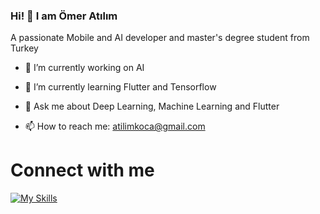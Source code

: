 ### Hi! 👋 I am Ömer Atılım

A passionate Mobile and AI developer and master's degree student from Turkey

- 🔭 I’m currently working on AI 

- 🌱 I’m currently learning Flutter and Tensorflow

- 💬 Ask me about Deep Learning, Machine Learning and Flutter

- 📫 How to reach me: atilimkoca@gmail.com

# Connect with me 
[![My Skills](https://skillicons.dev/icons?i=linkedin,discord)](https://www.linkedin.com/in/omer-atilim-koca/discordapp.com/users/0475)
<!--
**atilimkoca/atilimkoca** is a ✨ _special_ ✨ repository because its `README.md` (this file) appears on your GitHub profile.

Here are some ideas to get you started:

- 🔭 I’m currently working on ...
- 🌱 I’m currently learning ...
- 👯 I’m looking to collaborate on ...
- 🤔 I’m looking for help with ...
- 💬 Ask me about ...
- 📫 How to reach me: ...
- 😄 Pronouns: ...
- ⚡ Fun fact: ...
-->
